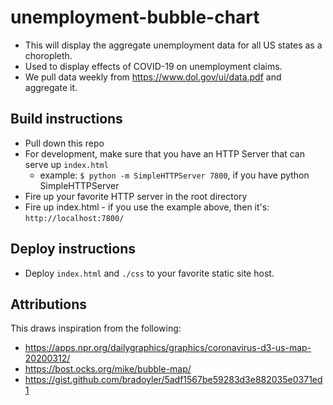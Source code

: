 # unemployment-bubble-chart

* This will display the aggregate unemployment data for all US states as a choropleth.
* Used to display effects of COVID-19 on unemployment claims.
* We pull data weekly from https://www.dol.gov/ui/data.pdf and aggregate it.

## Build instructions

* Pull down this repo
* For development, make sure that you have an HTTP Server that can serve up `index.html` 
  * example: `$ python -m SimpleHTTPServer 7800`, if you have python SimpleHTTPServer
* Fire up your favorite HTTP server in the root directory 
* Fire up index.html - if you use the example above, then it's: `http://localhost:7800/`

## Deploy instructions

* Deploy `index.html` and `./css` to your favorite static site host.

## Attributions

This draws inspiration from the following:

* https://apps.npr.org/dailygraphics/graphics/coronavirus-d3-us-map-20200312/ 
* https://bost.ocks.org/mike/bubble-map/  
* https://gist.github.com/bradoyler/5adf1567be59283d3e882035e0371ed1
